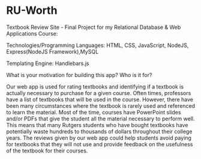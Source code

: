 # RU-Worth
Textbook Review Site - Final Project for my Relational Database & Web Applications Course:

Technologies/Programming Languages: HTML, CSS, JavaScript, NodeJS, Express(NodeJS Framework),MySQL

Templating Engine: Handlebars.js

What is your motivation for building this app? Who is it for?

Our web app is used for rating textbooks and identifying if a textbook is actually
necessary to purchase for a given course. Often times, professors have a list of
textbooks that will be used in the course. However, there have been many
circumstances where the textbook is rarely used and referenced to learn the material.
Most of the time, courses have PowerPoint slides and/or PDFs that give the student all
the material necessary to perform well. This means that many Rutgers students who
have bought textbooks have potentially waste hundreds to thousands of dollars
throughout their college years. The reviews given by our web app could help students
avoid paying for textbooks that they will not use and provide feedback on the usefulness
of the textbook for their courses.
